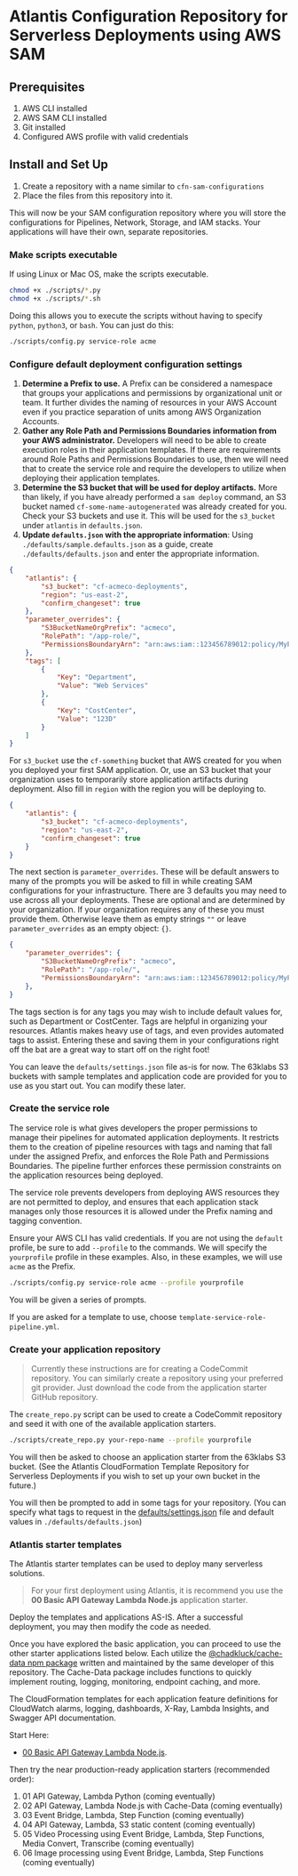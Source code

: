 # Atlantis Configuration Repository for Serverless Deployments using AWS SAM

## Prerequisites

1. AWS CLI installed
2. AWS SAM CLI installed
3. Git installed
4. Configured AWS profile with valid credentials

## Install and Set Up

1. Create a repository with a name similar to `cfn-sam-configurations`
2. Place the files from this repository into it.

This will now be your SAM configuration repository where you will store the configurations for Pipelines, Network, Storage, and IAM stacks. Your applications will have their own, separate repositories.

### Make scripts executable

If using Linux or Mac OS, make the scripts executable.

```bash
chmod +x ./scripts/*.py
chmod +x ./scripts/*.sh
```

Doing this allows you to execute the scripts without having to specify `python`, `python3`, or `bash`. You can just do this:

```bash
./scripts/config.py service-role acme
```

### Configure default deployment configuration settings

1. **Determine a Prefix to use.** A Prefix can be considered a namespace that groups your applications and permissions by organizational unit or team. It further divides the naming of resources in your AWS Account even if you practice separation of units among AWS Organization Accounts.
2. **Gather any Role Path and Permissions Boundaries information from your AWS administrator.** Developers will need to be able to create execution roles in their application templates. If there are requirements around Role Paths and Permissions Boundaries to use, then we will need that to create the service role and require the developers to utilize when deploying their application templates.
3. **Determine the S3 bucket that will be used for deploy artifacts.** More than likely, if you have already performed a `sam deploy` command, an S3 bucket named `cf-some-name-autogenerated` was already created for you. Check your S3 buckets and use it. This will be used for the `s3_bucket` under `atlantis` in `defaults.json`.
4. **Update `defaults.json` with the appropriate information**: Using `./defaults/sample.defaults.json` as a guide, create `./defaults/defaults.json` and enter the appropriate information.

```json
{
	"atlantis": {
		"s3_bucket": "cf-acmeco-deployments",
		"region": "us-east-2",
		"confirm_changeset": true
	},
	"parameter_overrides": {
		"S3BucketNameOrgPrefix": "acmeco",
		"RolePath": "/app-role/",
		"PermissionsBoundaryArn": "arn:aws:iam::123456789012:policy/MyPermissionsBoundary"
	},
	"tags": [
		{
			"Key": "Department",
			"Value": "Web Services"
		},
		{
			"Key": "CostCenter",
			"Value": "123D"
		}
	]
}
```

For `s3_bucket` use the `cf-something` bucket that AWS created for you when you deployed your first SAM application. Or, use an S3 bucket that your organization uses to temporarily store application artifacts during deployment. Also fill in `region` with the region you will be deploying to.

```json
{
	"atlantis": {
		"s3_bucket": "cf-acmeco-deployments",
		"region": "us-east-2",
		"confirm_changeset": true
	}	
}
```

The next section is `parameter_overrides`. These will be default answers to many of the prompts you will be asked to fill in while creating SAM configurations for your infrastructure. There are 3 defaults you may need to use across all your deployments. These are optional and are determined by your organization. If your organization requires any of these you must provide them. Otherwise leave them as empty strings `""` or leave `parameter_overrides` as an empty object: `{}`.

```json
{
	"parameter_overrides": {
		"S3BucketNameOrgPrefix": "acmeco",
		"RolePath": "/app-role/",
		"PermissionsBoundaryArn": "arn:aws:iam::123456789012:policy/MyPermissionsBoundary"
	},
}
```

The tags section is for any tags you may wish to include default values for, such as Department or CostCenter. Tags are helpful in organizing your resources. Atlantis makes heavy use of tags, and even provides automated tags to assist. Entering these and saving them in your configurations right off the bat are a great way to start off on the right foot!

You can leave the `defaults/settings.json` file as-is for now. The 63klabs S3 buckets with sample templates and application code are provided for you to use as you start out. You can modify these later.

### Create the service role

The service role is what gives developers the proper permissions to manage their pipelines for automated application deployments. It restricts them to the creation of pipeline resources with tags and naming that fall under the assigned Prefix, and enforces the Role Path and Permissions Boundaries. The pipeline further enforces these permission constraints on the application resources being deployed.

The service role prevents developers from deploying AWS resources they are not permitted to deploy, and ensures that each application stack manages only those resources it is allowed under the Prefix naming and tagging convention.

Ensure your AWS CLI has valid credentials. If you are not using the `default` profile, be sure to add `--profile` to the commands. We will specify the `yourprofile` profile in these examples. Also, in these examples, we will use `acme` as the Prefix.

```bash
./scripts/config.py service-role acme --profile yourprofile
```

You will be given a series of prompts. 

If you are asked for a template to use, choose `template-service-role-pipeline.yml`.

### Create your application repository

> Currently these instructions are for creating a CodeCommit repository. You can similarly create a repository using your preferred git provider. Just download the code from the application starter GitHub repository.

The `create_repo.py` script can be used to create a CodeCommit repository and seed it with one of the available application starters.

```bash
./scripts/create_repo.py your-repo-name --profile yourprofile
```

You will then be asked to choose an application starter from the 63klabs S3 bucket. (See the Atlantis CloudFormation Template Repository for Serverless Deployments if you wish to set up your own bucket in the future.)

You will then be prompted to add in some tags for your repository. (You can specify what tags to request in the [defaults/settings.json](./defaults/settings.json) file and default values in `./defaults/defaults.json`)

### Atlantis starter templates

The Atlantis starter templates can be used to deploy many serverless solutions.

> For your first deployment using Atlantis, it is recommend you use the **00 Basic API Gateway Lambda Node.js** application starter.

Deploy the templates and applications AS-IS. After a successful deployment, you may then modify the code as needed.

Once you have explored the basic application, you can proceed to use the other starter applications listed below. Each utilize the [@chadkluck/cache-data npm package](https://www.npmjs.com/package/@chadkluck/cache-data) written and maintained by the same developer of this repository. The Cache-Data package includes functions to quickly implement routing, logging, monitoring, endpoint caching, and more.

The CloudFormation templates for each application feature definitions for CloudWatch alarms, logging, dashboards, X-Ray, Lambda Insights, and Swagger API documentation.

Start Here: 

- [00 Basic API Gateway Lambda Node.js](https://github.com/chadkluck/atlantis-app-starter-00-basic-apigw-lambda-nodejs/).

Then try the near production-ready application starters (recommended order):

1. 01 API Gateway, Lambda Python (coming eventually)
2. 02 API Gateway, Lambda Node.js with Cache-Data (coming eventually)
3. 03 Event Bridge, Lambda, Step Function (coming eventually)
4. 04 API Gateway, Lambda, S3 static content (coming eventually)
5. 05 Video Processing using Event Bridge, Lambda, Step Functions, Media Convert, Transcribe (coming eventually)
6. 06 Image processing using Event Bridge, Lambda, Step Functions (coming eventually)
